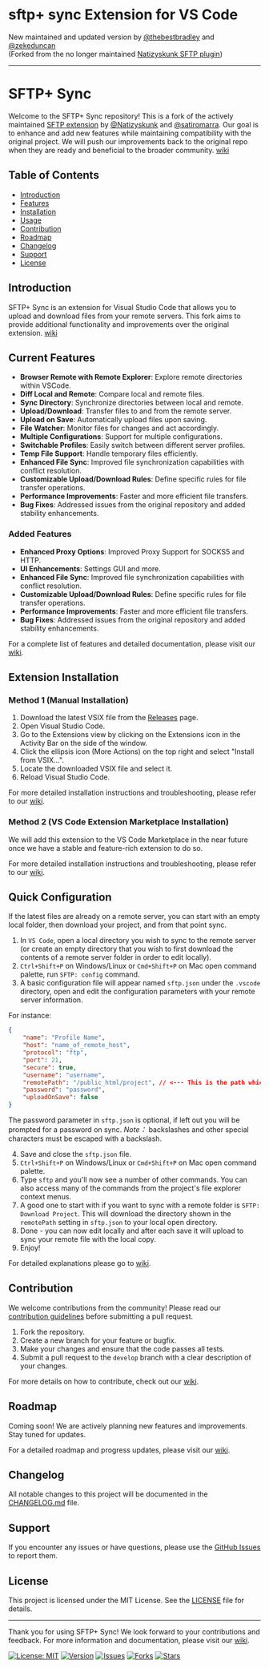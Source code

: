 # sftp+ sync Extension for VS Code

New maintained and updated version by [@thebestbradley](https://github.com/thebestbradley/) and [@zekeduncan](https://github.com/zekeduncan)<br>
(Forked from the no longer maintained [Natizyskunk SFTP plugin](https://github.com/Natizyskunk/vscode-sftp.git))

<!-- - VS Code marketplace : https://marketplace.visualstudio.com/items?itemName=Natizyskunk.sftp <br>
- VSIX release : https://github.com/Natizyskunk/vscode-sftp/releases/ -->

<hr>

# SFTP+ Sync

Welcome to the SFTP+ Sync repository! This is a fork of the actively maintained [SFTP extension](https://github.com/Natizyskunk/vscode-sftp) by [@Natizyskunk](https://github.com/Natizyskunk) and [@satiromarra](https://github.com/satiromarra). Our goal is to enhance and add new features while maintaining compatibility with the original project. We will push our improvements back to the original repo when they are ready and beneficial to the broader community. [wiki](https://github.com/thebestbradley/vscode-sftp-plus/wiki)

## Table of Contents
- [Introduction](#introduction)
- [Features](#features)
- [Installation](#installation)
- [Usage](#usage)
- [Contribution](#contribution)
- [Roadmap](#roadmap)
- [Changelog](#changelog)
- [Support](#support)
- [License](#license)

## Introduction

SFTP+ Sync is an extension for Visual Studio Code that allows you to upload and download files from your remote servers. This fork aims to provide additional functionality and improvements over the original extension. [wiki](https://github.com/thebestbradley/vscode-sftp-plus/wiki)

## Current Features

- **Browser Remote with Remote Explorer**: Explore remote directories within VSCode.
- **Diff Local and Remote**: Compare local and remote files.
- **Sync Directory**: Synchronize directories between local and remote.
- **Upload/Download**: Transfer files to and from the remote server.
- **Upload on Save**: Automatically upload files upon saving.
- **File Watcher**: Monitor files for changes and act accordingly.
- **Multiple Configurations**: Support for multiple configurations.
- **Switchable Profiles**: Easily switch between different server profiles.
- **Temp File Support**: Handle temporary files efficiently.
- **Enhanced File Sync**: Improved file synchronization capabilities with conflict resolution.
- **Customizable Upload/Download Rules**: Define specific rules for file transfer operations.
- **Performance Improvements**: Faster and more efficient file transfers.
- **Bug Fixes**: Addressed issues from the original repository and added stability enhancements.
  
### Added Features
- **Enhanced Proxy Options**: Improved Proxy Support for SOCKS5 and HTTP.
- **UI Enhancements**: Settings GUI and more. 
- **Enhanced File Sync**: Improved file synchronization capabilities with conflict resolution.
- **Customizable Upload/Download Rules**: Define specific rules for file transfer operations.
- **Performance Improvements**: Faster and more efficient file transfers.
- **Bug Fixes**: Addressed issues from the original repository and added stability enhancements.

For a complete list of features and detailed documentation, please visit our [wiki](https://github.com/thebestbradley/vscode-sftp-plus/wiki).

## Extension Installation

### Method 1 (Manual Installation)
1. Download the latest VSIX file from the [Releases](https://github.com/thebestbradley/vscode-sftp-plus/releases) page.
2. Open Visual Studio Code.
3. Go to the Extensions view by clicking on the Extensions icon in the Activity Bar on the side of the window.
4. Click the ellipsis icon (More Actions) on the top right and select "Install from VSIX…".
5. Locate the downloaded VSIX file and select it.
6. Reload Visual Studio Code.

For more detailed installation instructions and troubleshooting, please refer to our [wiki](https://github.com/thebestbradley/vscode-sftp-plus/wiki).

### Method 2 (VS Code Extension Marketplace Installation)
We will add this extension to the VS Code Marketplace in the near future once we have a stable and feature-rich extension to do so.

For more detailed installation instructions and troubleshooting, please refer to our [wiki](https://github.com/thebestbradley/vscode-sftp-plus/wiki).

## Quick Configuration

If the latest files are already on a remote server, you can start with an empty local folder, then download your project, and from that point sync.

1. In `VS Code`, open a local directory you wish to sync to the remote server (or create an empty directory that you wish to first download the contents of a remote server folder in order to edit locally).
2. `Ctrl+Shift+P` on Windows/Linux or `Cmd+Shift+P` on Mac open command palette, run `SFTP: config` command.
3. A basic configuration file will appear named `sftp.json` under the `.vscode` directory, open and edit the configuration parameters with your remote server information.

For instance:
```json
{
    "name": "Profile Name",
    "host": "name_of_remote_host",
    "protocol": "ftp",
    "port": 21,
    "secure": true,
    "username": "username",
    "remotePath": "/public_html/project", // <--- This is the path which will be downloaded if you "Download Project"
    "password": "password",
    "uploadOnSave": false
}
```
The password parameter in `sftp.json` is optional, if left out you will be prompted for a password on sync.
_Note：_ backslashes and other special characters must be escaped with a backslash.

4. Save and close the `sftp.json` file.
5. `Ctrl+Shift+P` on Windows/Linux or `Cmd+Shift+P` on Mac open command palette.
6. Type `sftp` and you'll now see a number of other commands. You can also access many of the commands from the project's file explorer context menus.
7. A good one to start with if you want to sync with a remote folder is `SFTP: Download Project`. This will download the directory shown in the `remotePath` setting in `sftp.json` to your local open directory.
8. Done - you can now edit locally and after each save it will upload to sync your remote file with the local copy.
9. Enjoy!

For detailed explanations please go to [wiki](https://github.com/thebestbradley/vscode-sftp-plus/wiki).

## Contribution

We welcome contributions from the community! Please read our [contribution guidelines](CONTRIBUTING.md) before submitting a pull request.

1. Fork the repository.
2. Create a new branch for your feature or bugfix.
3. Make your changes and ensure that the code passes all tests.
4. Submit a pull request to the `develop` branch with a clear description of your changes.

For more details on how to contribute, check out our [wiki](https://github.com/thebestbradley/vscode-sftp-plus/wiki).

## Roadmap

Coming soon! We are actively planning new features and improvements. Stay tuned for updates.

For a detailed roadmap and progress updates, please visit our [wiki](https://github.com/thebestbradley/vscode-sftp-plus/wiki).

## Changelog

All notable changes to this project will be documented in the [CHANGELOG.md](CHANGELOG.md) file.

## Support

If you encounter any issues or have questions, please use the [GitHub Issues](https://github.com/thebestbradley/vscode-sftp-plus/issues) to report them.

## License

This project is licensed under the MIT License. See the [LICENSE](LICENSE) file for details.

---

Thank you for using SFTP+ Sync! We look forward to your contributions and feedback. For more information and documentation, please visit our [wiki](https://github.com/thebestbradley/vscode-sftp-plus/wiki).

[![License: MIT](https://img.shields.io/badge/License-MIT-yellow.svg)](https://opensource.org/licenses/MIT)
[![Version](https://img.shields.io/github/v/release/thebestbradley/vscode-sftp-plus)](https://github.com/thebestbradley/vscode-sftp-plus/releases)
[![Issues](https://img.shields.io/github/issues/thebestbradley/vscode-sftp-plus)](https://github.com/thebestbradley/vscode-sftp-plus/issues)
[![Forks](https://img.shields.io/github/forks/thebestbradley/vscode-sftp-plus)](https://github.com/thebestbradley/vscode-sftp-plus/network/members)
[![Stars](https://img.shields.io/github/stars/thebestbradley/vscode-sftp-plus)](https://github.com/thebestbradley/vscode-sftp-plus/stargazers)

